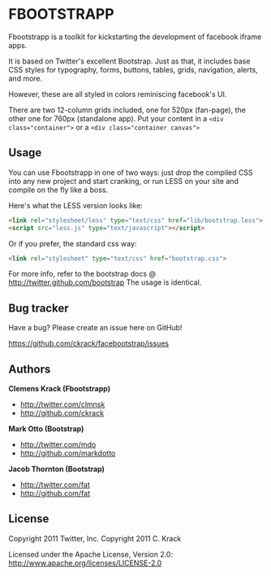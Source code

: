 FBOOTSTRAPP
=================

Fbootstrapp is a toolkit for kickstarting the development of facebook iframe apps.

It is based on Twitter's excellent Bootstrap.
Just as that, it includes base CSS styles for typography, forms, buttons, tables, grids, navigation, alerts, and more.

However, these are all styled in colors reminiscing facebook's UI.

There are two 12-column grids included, one for 520px (fan-page), the other one for 760px (standalone app).
Put your content in a ```<div class="container">``` or a ```<div class="container canvas">```


Usage
-----

You can use Fbootstrapp in one of two ways: just drop the compiled CSS into any new project and start cranking, or run LESS on your site and compile on the fly like a boss.

Here's what the LESS version looks like:

``` html
<link rel="stylesheet/less" type="text/css" href="lib/bootstrap.less">
<script src="less.js" type="text/javascript"></script>
```

Or if you prefer, the standard css way:

``` html
<link rel="stylesheet" type="text/css" href="bootstrap.css">
```

For more info, refer to the bootstrap docs @ http://twitter.github.com/bootstrap
The usage is identical.


Bug tracker
-----------

Have a bug? Please create an issue here on GitHub!

https://github.com/ckrack/facebootstrap/issues


Authors
-------

**Clemens Krack (Fbootstrapp)**

+ http://twitter.com/clmnsk
+ http://github.com/ckrack

**Mark Otto (Bootstrap)**

+ http://twitter.com/mdo
+ http://github.com/markdotto

**Jacob Thornton (Bootstrap)**

+ http://twitter.com/fat
+ http://github.com/fat


License
---------------------

Copyright 2011 Twitter, Inc.
Copyright 2011 C. Krack

Licensed under the Apache License, Version 2.0: http://www.apache.org/licenses/LICENSE-2.0